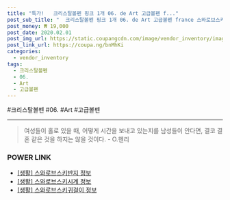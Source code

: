 ```yaml
--- 
title: "특가!   크리스탈볼펜 핑크 1개 06. de Art 고급볼펜 f..." 
post_sub_title: "  크리스탈볼펜 핑크 1개 06. de Art 고급볼펜 france 스와로브스키" 
post_money: ₩ 19,000 
post_date: 2020.02.01 
post_img_url: https://static.coupangcdn.com/image/vendor_inventory/images/2016/11/29/17/4/4c969753-31fb-43d1-9c33-d439be457bec.jpg 
post_link_url: https://coupa.ng/bnMhKi 
categories: 
  - vendor_inventory 
tags: 
  - 크리스탈볼펜 
  - 06. 
  - Art 
  - 고급볼펜 
--- 
```

  #크리스탈볼펜 #06. #Art #고급볼펜 
<hr> 

> 여성들이 홀로 있을 때, 어떻게 시간을 보내고 있는지를 남성들이 안다면, 결코 결혼 같은 것을 하지는 않을 것이다. - O.헨리 


### POWER LINK

* <a href="https://blog.naver.com/santokki14/221769014799" target="_blank"> [생활] 스와로브스키반지 정보 </a>
* <a href="https://blog.naver.com/fasyy4321/221766125121" target="_blank"> [생활] 스와로브스키시계 정보 </a>
* <a href="https://blog.naver.com/sakai111/221768291913" target="_blank"> [생활] 스와로브스키귀걸이 정보 </a>
